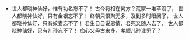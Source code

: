 - 世人都晓神仙好，惟有功名忘不了！
  古今将相在何方？荒冢一堆草没了，
  世人都晓神仙好，只有金银忘不了！
  终朝只恨聚无多，及到多时眼闭了，
  世人都晓神仙好，只有姣妻忘不了！
  君生日日说恩情，君死又随人去了，
  世人都晓神仙好，只有儿孙忘不了！
  痴心父母古来多，孝顺儿孙谁见了？